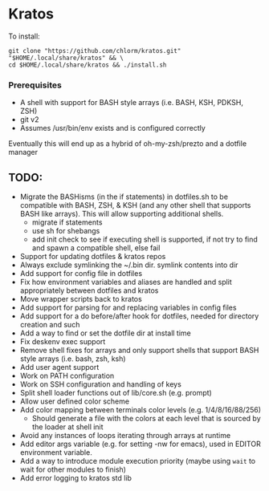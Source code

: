 Kratos
======

To install:
```
git clone "https://github.com/chlorm/kratos.git" "$HOME/.local/share/kratos" && \
cd $HOME/.local/share/kratos && ./install.sh
```

### Prerequisites
* A shell with support for BASH style arrays (i.e. BASH, KSH, PDKSH, ZSH)
* git v2
* Assumes /usr/bin/env exists and is configured correctly


Eventually this will end up as a hybrid of oh-my-zsh/prezto and a dotfile manager

TODO:
-----

* Migrate the BASHisms (in the if statements) in dotfiles.sh to be compatible
   with BASH, ZSH, & KSH (and any other shell that supports BASH like arrays).
	 This will allow supporting additional shells.
	+ migrate if statements
	+ use sh for shebangs
	+ add init check to see if executing shell is supported, if not try to find
	   and spawn a compatible shell, else fail
* Support for updating dotfiles & kratos repos
* Always exclude symlinking the ~/.bin dir.  symlink contents into dir
* Add support for config file in dotfiles
* Fix how environment variables and aliases are handled and split appropriately
   between dotfiles and kratos
* Move wrapper scripts back to kratos
* Add support for parsing for and replacing variables in config files
* Add support for a do before/after hook for dotfiles, needed for directory
   creation and such
* Add a way to find or set the dotfile dir at install time
* Fix deskenv exec support
* Remove shell fixes for arrays and only support shells that support BASH style
   arrays (i.e. bash, zsh, ksh)
* Add user agent support
* Work on PATH configuration
* Work on SSH configuration and handling of keys
* Split shell loader functions out of lib/core.sh (e.g. prompt)
* Allow user defined color scheme
* Add color mapping between terminals color levels (e.g. 1/4/8/16/88/256)
	+ Should generate a file with the colors at each level that is sourced by the
	   loader at shell init
* Avoid any instances of loops iterating through arrays at runtime
* Add editor args variable (e.g. for setting -nw for emacs), used in EDITOR
   environment variable.
* Add a way to introduce module execution priority (maybe using `wait` to wait
	 for other modules to finish)
* Add error logging to kratos std lib
